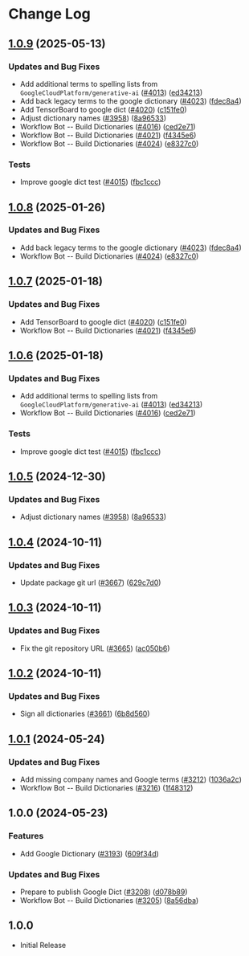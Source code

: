 # Change Log

## [1.0.9](https://github.com/ccoveille-forks/cspell-dicts/compare/@cspell/dict-google@1.0.8...@cspell/dict-google@1.0.9) (2025-05-13)


### Updates and Bug Fixes

* Add additional terms to spelling lists from `GoogleCloudPlatform/generative-ai` ([#4013](https://github.com/ccoveille-forks/cspell-dicts/issues/4013)) ([ed34213](https://github.com/ccoveille-forks/cspell-dicts/commit/ed342139c37a50c7fd35ea6b15e54947076686c7))
* Add back legacy terms to the google dictionary ([#4023](https://github.com/ccoveille-forks/cspell-dicts/issues/4023)) ([fdec8a4](https://github.com/ccoveille-forks/cspell-dicts/commit/fdec8a43d8b8ad1106da25bd7863d46cefc59074))
* Add TensorBoard to google dict ([#4020](https://github.com/ccoveille-forks/cspell-dicts/issues/4020)) ([c151fe0](https://github.com/ccoveille-forks/cspell-dicts/commit/c151fe0e9af68396eeaad4ea6eead3f807298e51))
* Adjust dictionary names ([#3958](https://github.com/ccoveille-forks/cspell-dicts/issues/3958)) ([8a96533](https://github.com/ccoveille-forks/cspell-dicts/commit/8a96533bec21280103740868b81559437c413501))
* Workflow Bot -- Build Dictionaries ([#4016](https://github.com/ccoveille-forks/cspell-dicts/issues/4016)) ([ced2e71](https://github.com/ccoveille-forks/cspell-dicts/commit/ced2e7193013a4011555a690171431d4cab6734f))
* Workflow Bot -- Build Dictionaries ([#4021](https://github.com/ccoveille-forks/cspell-dicts/issues/4021)) ([f4345e6](https://github.com/ccoveille-forks/cspell-dicts/commit/f4345e63ffc2fbe025eaf74d1d5a78d9b481b643))
* Workflow Bot -- Build Dictionaries ([#4024](https://github.com/ccoveille-forks/cspell-dicts/issues/4024)) ([e8327c0](https://github.com/ccoveille-forks/cspell-dicts/commit/e8327c07f632a05e32afb99d055ad460420aac39))


### Tests

* Improve google dict test ([#4015](https://github.com/ccoveille-forks/cspell-dicts/issues/4015)) ([fbc1ccc](https://github.com/ccoveille-forks/cspell-dicts/commit/fbc1cccf607a083849aaf4234f96129eba75730b))

## [1.0.8](https://github.com/streetsidesoftware/cspell-dicts/compare/@cspell/dict-google@1.0.7...@cspell/dict-google@1.0.8) (2025-01-26)


### Updates and Bug Fixes

* Add back legacy terms to the google dictionary ([#4023](https://github.com/streetsidesoftware/cspell-dicts/issues/4023)) ([fdec8a4](https://github.com/streetsidesoftware/cspell-dicts/commit/fdec8a43d8b8ad1106da25bd7863d46cefc59074))
* Workflow Bot -- Build Dictionaries ([#4024](https://github.com/streetsidesoftware/cspell-dicts/issues/4024)) ([e8327c0](https://github.com/streetsidesoftware/cspell-dicts/commit/e8327c07f632a05e32afb99d055ad460420aac39))

## [1.0.7](https://github.com/streetsidesoftware/cspell-dicts/compare/@cspell/dict-google@1.0.6...@cspell/dict-google@1.0.7) (2025-01-18)


### Updates and Bug Fixes

* Add TensorBoard to google dict ([#4020](https://github.com/streetsidesoftware/cspell-dicts/issues/4020)) ([c151fe0](https://github.com/streetsidesoftware/cspell-dicts/commit/c151fe0e9af68396eeaad4ea6eead3f807298e51))
* Workflow Bot -- Build Dictionaries ([#4021](https://github.com/streetsidesoftware/cspell-dicts/issues/4021)) ([f4345e6](https://github.com/streetsidesoftware/cspell-dicts/commit/f4345e63ffc2fbe025eaf74d1d5a78d9b481b643))

## [1.0.6](https://github.com/streetsidesoftware/cspell-dicts/compare/@cspell/dict-google@1.0.5...@cspell/dict-google@1.0.6) (2025-01-18)


### Updates and Bug Fixes

* Add additional terms to spelling lists from `GoogleCloudPlatform/generative-ai` ([#4013](https://github.com/streetsidesoftware/cspell-dicts/issues/4013)) ([ed34213](https://github.com/streetsidesoftware/cspell-dicts/commit/ed342139c37a50c7fd35ea6b15e54947076686c7))
* Workflow Bot -- Build Dictionaries ([#4016](https://github.com/streetsidesoftware/cspell-dicts/issues/4016)) ([ced2e71](https://github.com/streetsidesoftware/cspell-dicts/commit/ced2e7193013a4011555a690171431d4cab6734f))


### Tests

* Improve google dict test ([#4015](https://github.com/streetsidesoftware/cspell-dicts/issues/4015)) ([fbc1ccc](https://github.com/streetsidesoftware/cspell-dicts/commit/fbc1cccf607a083849aaf4234f96129eba75730b))

## [1.0.5](https://github.com/streetsidesoftware/cspell-dicts/compare/@cspell/dict-google@1.0.4...@cspell/dict-google@1.0.5) (2024-12-30)


### Updates and Bug Fixes

* Adjust dictionary names ([#3958](https://github.com/streetsidesoftware/cspell-dicts/issues/3958)) ([8a96533](https://github.com/streetsidesoftware/cspell-dicts/commit/8a96533bec21280103740868b81559437c413501))

## [1.0.4](https://github.com/streetsidesoftware/cspell-dicts/compare/@cspell/dict-google@1.0.3...@cspell/dict-google@1.0.4) (2024-10-11)


### Updates and Bug Fixes

* Update package git url ([#3667](https://github.com/streetsidesoftware/cspell-dicts/issues/3667)) ([629c7d0](https://github.com/streetsidesoftware/cspell-dicts/commit/629c7d0a5e1bacad1d3874b1f8372edc3494ef97))

## [1.0.3](https://github.com/streetsidesoftware/cspell-dicts/compare/@cspell/dict-google@1.0.2...@cspell/dict-google@1.0.3) (2024-10-11)


### Updates and Bug Fixes

* Fix the git repository URL ([#3665](https://github.com/streetsidesoftware/cspell-dicts/issues/3665)) ([ac050b6](https://github.com/streetsidesoftware/cspell-dicts/commit/ac050b697d57820109995e92fac5ccc32ced1723))

## [1.0.2](https://github.com/streetsidesoftware/cspell-dicts/compare/@cspell/dict-google@1.0.1...@cspell/dict-google@1.0.2) (2024-10-11)


### Updates and Bug Fixes

* Sign all dictionaries ([#3661](https://github.com/streetsidesoftware/cspell-dicts/issues/3661)) ([6b8d560](https://github.com/streetsidesoftware/cspell-dicts/commit/6b8d560cf51a593458ce42bca415859f872cfc97))

## [1.0.1](https://github.com/streetsidesoftware/cspell-dicts/compare/@cspell/dict-google@1.0.0...@cspell/dict-google@1.0.1) (2024-05-24)


### Updates and Bug Fixes

* Add missing company names and Google terms ([#3212](https://github.com/streetsidesoftware/cspell-dicts/issues/3212)) ([1036a2c](https://github.com/streetsidesoftware/cspell-dicts/commit/1036a2c0033d1c8788a653d1e1235ebcaab2a850))
* Workflow Bot -- Build Dictionaries ([#3216](https://github.com/streetsidesoftware/cspell-dicts/issues/3216)) ([1f48312](https://github.com/streetsidesoftware/cspell-dicts/commit/1f483125280d927cfb94faca357f5b18baa5c29c))

## 1.0.0 (2024-05-23)


### Features

* Add Google Dictionary ([#3193](https://github.com/streetsidesoftware/cspell-dicts/issues/3193)) ([609f34d](https://github.com/streetsidesoftware/cspell-dicts/commit/609f34d46b63cd66447925e75e80691f899c630e))


### Updates and Bug Fixes

* Prepare to publish Google Dict ([#3208](https://github.com/streetsidesoftware/cspell-dicts/issues/3208)) ([d078b89](https://github.com/streetsidesoftware/cspell-dicts/commit/d078b896d10779e0603eeaaaeea9fc00eddcbb40))
* Workflow Bot -- Build Dictionaries ([#3205](https://github.com/streetsidesoftware/cspell-dicts/issues/3205)) ([8a56dba](https://github.com/streetsidesoftware/cspell-dicts/commit/8a56dba2acc59b9b1345d7657cd7aefcb4932824))

## 1.0.0

- Initial Release
